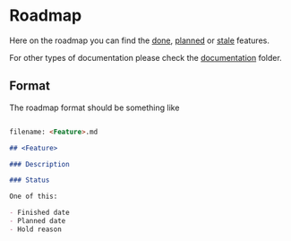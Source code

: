 # Roadmap

Here on the roadmap you can find the [done](./done), [planned](./planned) or [stale](./hold) features.

For other types of documentation please check the [documentation](../) folder.

## Format

The roadmap format should be something like

```markdown

filename: <Feature>.md

## <Feature>

### Description

### Status

One of this:

- Finished date
- Planned date
- Hold reason

```